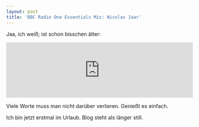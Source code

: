 ```yaml
---
layout: post
title: 'BBC Radio One Essentials Mix: Nicolas Jaar'
---
```


<p>Jaa, ich weiß; ist schon bisschen älter:</p>

<iframe width="100%" scrolling="no" frameborder="no" src="https://w.soundcloud.com/player/?url=http%3A%2F%2Fapi.soundcloud.com%2Ftracks%2F84724668&amp;color=0088cc&amp;auto_play=false&amp;show_artwork=true"></iframe>

<p>Viele Worte muss man nicht darüber verlieren. Genießt es einfach.</p>

<p>Ich bin jetzt erstmal im Urlaub. Blog steht als länger still.</p>
